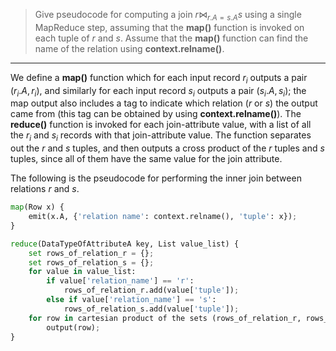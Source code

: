 > Give pseudocode for computing a join $r \bowtie_{ r.A = s.A} s$ using a single 
> MapReduce step, assuming that the **map()** function is invoked on each tuple of 
> $r$ and $s$. Assume that the **map()** function can find the name of the relation 
> using **context.relname()**. 

--------------------------------

We define a **map()** function which for each input record $r_i$ outputs a 
pair $(r_i.A, r_i)$, and similarly for each input record $s_i$ outputs a pair
$(s_i.A, s_i)$; the map output also includes a tag to indicate which relation
($r$ or $s$) the output came from (this tag can be obtained by using **context.relname()**). 
The **reduce()** function is invoked for each join-attribute value, 
with a list of all the $r_i$ and $s_i$ records with that join-attribute value. 
The function separates out the $r$ and $s$ tuples, and then outputs a cross product
of the $r$ tuples and $s$ tuples, since all of them have the same value for the join attribute. 

The following is the pseudocode for performing the inner join between relations $r$ and $s$. 

```python
map(Row x) { 
    emit(x.A, {'relation name': context.relname(), 'tuple': x});
}

reduce(DataTypeOfAttributeA key, List value_list) { 
    set rows_of_relation_r = {};
    set rows_of_relation_s = {};
    for value in value_list: 
        if value['relation_name'] == 'r': 
            rows_of_relation_r.add(value['tuple']);
        else if value['relation_name'] == 's': 
            rows_of_relation_s.add(value['tuple']);
    for row in cartesian product of the sets (rows_of_relation_r, rows_of_relation_s):
        output(row);
}
```